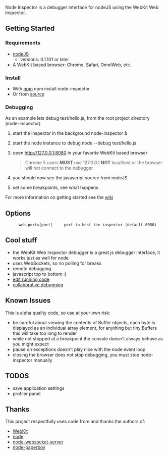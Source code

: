 Node Inspector is a debugger interface for nodeJS using the WebKit Web Inspector.

## Getting Started

### Requirements

* [nodeJS](http://github.com/ry/node)
  - versions: 0.1.101 or later
* A WebKit based browser: Chrome, Safari, OmniWeb, etc.

### Install

* With [npm](http://github.com/isaacs/npm)
		npm install node-inspector
* Or from [source](http://github.com/dannycoates/node-inspector/wiki/Getting-Started---from-scratch)

### Debugging

As an example lets debug test/hello.js, from the root project directory (node-inspector)

1. start the inspector in the background
		node-inspector &

2. start the node instance to debug
		node --debug test/hello.js

3. open http://127.0.0.1:8080 in your favorite WebKit based browser

    > Chrome 5 users **MUST** use 127.0.0.1 **NOT** localhost or the browser will not connect to the debugger

4. you should now see the javascript source from nodeJS

5. set some breakpoints, see what happens

For more information on getting started see the [wiki](http://github.com/dannycoates/node-inspector/wiki/Getting-Started---from-scratch)

## Options

		--web-port=[port]     port to host the inspector (default 8080)

## Cool stuff

* the WebKit Web Inspector debugger is a great js debugger interface, it works just as well for node
* uses WebSockets, so no polling for breaks
* remote debugging
* javascript top to bottom :)
* [edit running code](http://github.com/dannycoates/node-inspector/wiki/LiveEdit)
* [collaborative debugging](http://github.com/dannycoates/node-inspector/wiki/Collaborative-Debugging)

## Known Issues

This is alpha quality code, so use at your own risk:

* be careful about viewing the contents of Buffer objects, each byte is displayed as an individual array element, for anything but tiny Buffers this will take too long to render
* while not stopped at a breakpoint the console doesn't always behave as you might expect
* pause on exceptions doesn't play nice with the node event loop
* closing the browser does not stop debugging, you must stop node-inspector manually

## TODOS

* save application settings
* profiler panel

## Thanks

This project respectfully uses code from and thanks the authors of:

* [WebKit](http://webkit.org/building/checkout.html)
* [node](http://github.com/ry/node)
* [node-websocket-server](http://github.com/miksago/node-websocket-server)
* [node-paperboy](http://github.com/felixge/node-paperboy)


